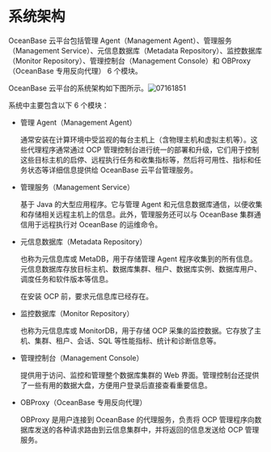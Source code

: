 系统架构 
=========================

OceanBase 云平台包括管理 Agent（Management Agent）、管理服务（Management Service）、元信息数据库（Metadata Repository）、监控数据库（Monitor Repository）、管理控制台（Management Console）和 OBProxy（OceanBase 专用反向代理） 6 个模块。

OceanBase 云平台的系统架构如下图所示。![07161851](https://help-static-aliyun-doc.aliyuncs.com/assets/img/zh-CN/8772346261/p295523.png)

系统中主要包含以下 6 个模块：

* 管理 Agent（Management Agent）

  通常安装在计算环境中受监视的每台主机上（含物理主机和虚拟主机等）。这些代理程序通常通过 OCP 管理控制台进行统一的部署和升级，它们用于控制这些目标主机的启停、远程执行任务和收集指标等，然后将可用性、指标和任务状态等详细信息提供给 OceanBase 云平台管理服务。
  

* 管理服务（Management Service）

  基于 Java 的大型应用程序。它与管理 Agent 和元信息数据库通信，以便收集和存储相关远程主机上的信息。此外，管理服务还可以与 OceanBase 集群通信用于远程执行对 OceanBase 的运维命令。
  

* 元信息数据库（Metadata Repository）

  也称为元信息库或 MetaDB，用于存储管理 Agent 程序收集到的所有信息。元信息数据库存放目标主机、数据库集群、租户、数据库实例、数据库用户、调度任务和软件版本等信息。

  在安装 OCP 前，要求元信息库已经存在。
  

* 监控数据库（Monitor Repository）

  也称为元信息库或 MonitorDB，用于存储 OCP 采集的监控数据。它存放了主机、集群、租户、会话、SQL 等性能指标、统计和诊断信息等。
  

* 管理控制台（Management Console）

  提供用于访问、监控和管理整个数据库集群的 Web 界面。管理控制台还提供了一些有用的数据大盘，方便用户登录后直接查看重要信息。
  

* OBProxy（OceanBase 专用反向代理）

  OBProxy 是用户连接到 OceanBase 的代理服务，负责将 OCP 管理程序向数据库发送的各种请求路由到云信息集群中，并将返回的信息发送给 OCP 管理服务。
  



